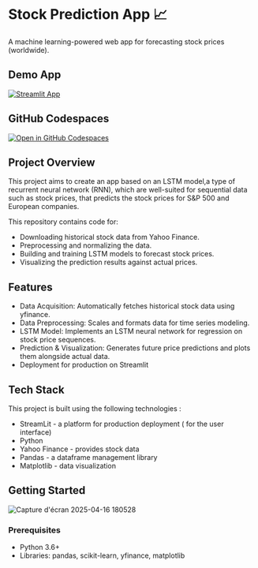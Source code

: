 #  Stock Prediction App 📈

A machine learning-powered web app for forecasting stock prices (worldwide).

## Demo App

[![Streamlit App](https://static.streamlit.io/badges/streamlit_badge_black_white.svg)](https://lyns-stockprediction.streamlit.app/)

## GitHub Codespaces

[![Open in GitHub Codespaces](https://github.com/codespaces/badge.svg)](https://codespaces.new/streamlit/app-starter-kit?quickstart=1)

## Project Overview

This project aims to create an app based on an LSTM model,a type of recurrent neural network (RNN), which are well-suited for sequential data such as stock prices, that predicts the stock prices for S&P 500 and European companies. 

This repository contains code for:
- Downloading historical stock data from Yahoo Finance.
- Preprocessing and normalizing the data.
- Building and training LSTM models to forecast stock prices.
- Visualizing the prediction results against actual prices.

##  Features
- Data Acquisition: Automatically fetches historical stock data using yfinance.
- Data Preprocessing: Scales and formats data for time series modeling.
- LSTM Model: Implements an LSTM neural network for regression on stock price sequences.
- Prediction & Visualization: Generates future price predictions and plots them alongside actual data.
- Deployment for production on Streamlit

## Tech Stack 

This project is built using the following technologies : 
- StreamLit - a platform for production deployment ( for the user interface)
- Python
- Yahoo Finance - provides stock data
- Pandas - a dataframe management library
- Matplotlib - data visualization

## Getting Started
![Capture d'écran 2025-04-16 180528](https://github.com/user-attachments/assets/d042dc82-dda1-47d4-be9f-ef25c84fd3de)

### Prerequisites

-   Python 3.6+
-   Libraries: pandas, scikit-learn, yfinance, matplotlib



